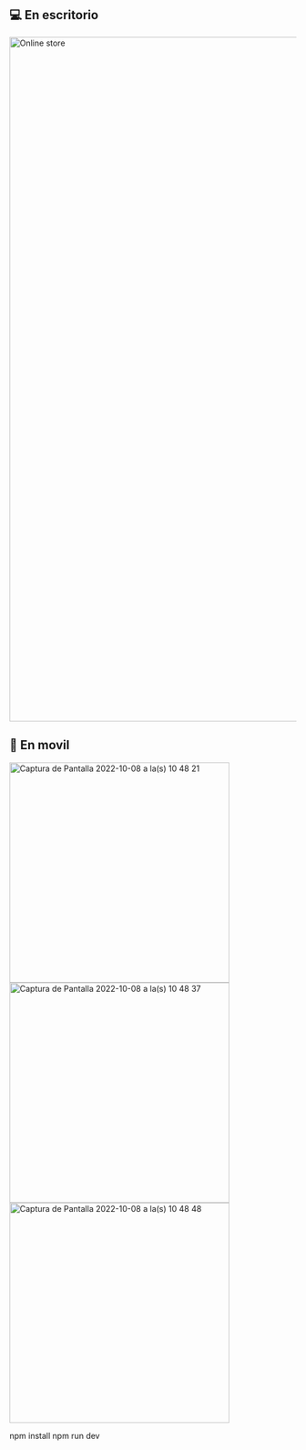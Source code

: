 

## 💻 En escritorio
<img width="1200" alt="Online store" src="https://user-images.githubusercontent.com/50961956/194718488-5d9ecd27-4e8e-4ac2-a452-37a80f448339.png">

## 📱 En movil
<img width="386" alt="Captura de Pantalla 2022-10-08 a la(s) 10 48 21" src="https://user-images.githubusercontent.com/50961956/194718534-c04131bb-80dd-46a0-8dbd-98d52b81ca2d.png">
<img width="386" alt="Captura de Pantalla 2022-10-08 a la(s) 10 48 37" src="https://user-images.githubusercontent.com/50961956/194718545-a4edbb8a-36bc-4a89-b4e3-832d1260b802.png">
<img width="386" alt="Captura de Pantalla 2022-10-08 a la(s) 10 48 48" src="https://user-images.githubusercontent.com/50961956/194718549-4128a142-0a2b-49a2-bb29-ba6735e8eadc.png">

npm install
npm run dev